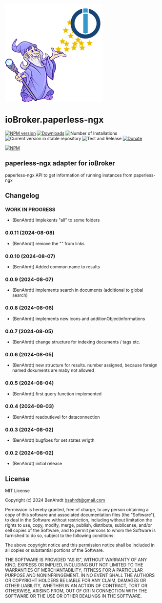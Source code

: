 ![Logo](admin/paperless-ngx.png)
# ioBroker.paperless-ngx

[![NPM version](https://img.shields.io/npm/v/iobroker.paperless-ngx.svg)](https://www.npmjs.com/package/iobroker.paperless-ngx)
[![Downloads](https://img.shields.io/npm/dm/iobroker.paperless-ngx.svg)](https://www.npmjs.com/package/iobroker.paperless-ngx)
![Number of Installations](https://iobroker.live/badges/paperless-ngx-installed.svg)
![Current version in stable repository](https://iobroker.live/badges/paperless-ngx-stable.svg)
![Test and Release](https://github.com/BenAhrdt/ioBroker.paperless-ngx/workflows/Test%20and%20Release/badge.svg)
[![Donate](https://img.shields.io/badge/paypal-donate%20|%20spenden-blue.svg)](https://paypal.me/besc83)

[![NPM](https://nodei.co/npm/iobroker.paperless-ngx.png?downloads=true)](https://nodei.co/npm/iobroker.paperless-ngx/)

## paperless-ngx adapter for ioBroker
paperless-ngx API to get information of running instances from paperless-ngx

## Changelog
<!--
	Placeholder for the next version (at the beginning of the line):
	### **WORK IN PROGRESS**
-->
### **WORK IN PROGRESS**
* (BenAhrdt) Implekents "all" to some folders

### 0.0.11 (2024-08-08)
* (BenAhrdt) remove the "" from links

### 0.0.10 (2024-08-07)
* (BenAhrdt) Added common.name to results

### 0.0.9 (2024-08-07)
* (BenAhrdt) implements search in documents (additional to global search)

### 0.0.8 (2024-08-06)
* (BenAhrdt) implements new icons and additionObjectinformations

### 0.0.7 (2024-08-05)
* (BenAhrdt) change structure for indexing documents / tags etc.

### 0.0.6 (2024-08-05)
* (BenAhrdt) new structure for results. number assigned, because foreign named dokuments are maby not allowed

### 0.0.5 (2024-08-04)
* (BenAhrdt) first query function implemented

### 0.0.4 (2024-08-03)
* (BenAhrdt) readoutlevel for dataconnection

### 0.0.3 (2024-08-02)
* (BenAhrdt) bugfixes for set states wrigth

### 0.0.2 (2024-08-02)
* (BenAhrdt) initial release

## License
MIT License

Copyright (c) 2024 BenAhrdt <bsahrdt@gmail.com>

Permission is hereby granted, free of charge, to any person obtaining a copy
of this software and associated documentation files (the "Software"), to deal
in the Software without restriction, including without limitation the rights
to use, copy, modify, merge, publish, distribute, sublicense, and/or sell
copies of the Software, and to permit persons to whom the Software is
furnished to do so, subject to the following conditions:

The above copyright notice and this permission notice shall be included in all
copies or substantial portions of the Software.

THE SOFTWARE IS PROVIDED "AS IS", WITHOUT WARRANTY OF ANY KIND, EXPRESS OR
IMPLIED, INCLUDING BUT NOT LIMITED TO THE WARRANTIES OF MERCHANTABILITY,
FITNESS FOR A PARTICULAR PURPOSE AND NONINFRINGEMENT. IN NO EVENT SHALL THE
AUTHORS OR COPYRIGHT HOLDERS BE LIABLE FOR ANY CLAIM, DAMAGES OR OTHER
LIABILITY, WHETHER IN AN ACTION OF CONTRACT, TORT OR OTHERWISE, ARISING FROM,
OUT OF OR IN CONNECTION WITH THE SOFTWARE OR THE USE OR OTHER DEALINGS IN THE
SOFTWARE.